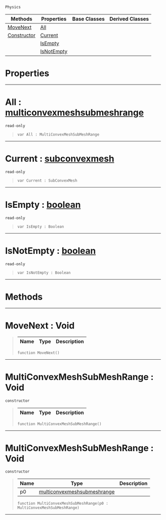 `Physics`

|Methods|Properties|Base Classes|Derived Classes|
|---|---|---|---|
|[ MoveNext](https://github.com/zeroengineteam/ZeroDocs/blob/master/code_reference/class_reference/multiconvexmeshsubmeshrange.markdown#movenext-void)|[ All](https://github.com/zeroengineteam/ZeroDocs/blob/master/code_reference/class_reference/multiconvexmeshsubmeshrange.markdown#all-zero-engine-document)| | |
|[ Constructor](https://github.com/zeroengineteam/ZeroDocs/blob/master/code_reference/class_reference/multiconvexmeshsubmeshrange.markdown#multiconvexmeshsubmeshra)|[ Current](https://github.com/zeroengineteam/ZeroDocs/blob/master/code_reference/class_reference/multiconvexmeshsubmeshrange.markdown#current-zero-engine-docu)| | |
| |[ IsEmpty](https://github.com/zeroengineteam/ZeroDocs/blob/master/code_reference/class_reference/multiconvexmeshsubmeshrange.markdown#isempty-zero-engine-docu)| | |
| |[ IsNotEmpty](https://github.com/zeroengineteam/ZeroDocs/blob/master/code_reference/class_reference/multiconvexmeshsubmeshrange.markdown#isnotempty-zero-engine-d)| | |


 #  Properties


---  
 #  All : [multiconvexmeshsubmeshrange](https://github.com/zeroengineteam/ZeroDocs/blob/master/code_reference/class_reference/multiconvexmeshsubmeshrange.markdown)

 `read-only`

> 
> ``` lang=cpp, name=Zilch
> var All : MultiConvexMeshSubMeshRange


---  
 #  Current : [subconvexmesh](https://github.com/zeroengineteam/ZeroDocs/blob/master/code_reference/class_reference/subconvexmesh.markdown)

 `read-only`

> 
> ``` lang=cpp, name=Zilch
> var Current : SubConvexMesh


---  
 #  IsEmpty : [boolean](https://github.com/zeroengineteam/ZeroDocs/blob/master/code_reference/zilch_base_types/boolean.markdown)

 `read-only`

> 
> ``` lang=cpp, name=Zilch
> var IsEmpty : Boolean


---  
 #  IsNotEmpty : [boolean](https://github.com/zeroengineteam/ZeroDocs/blob/master/code_reference/zilch_base_types/boolean.markdown)

 `read-only`

> 
> ``` lang=cpp, name=Zilch
> var IsNotEmpty : Boolean


---  
 #  Methods


---  
 #  MoveNext : Void

> 
> |Name|Type|Description|
> |---|---|---|
> ``` lang=cpp, name=Zilch
> function MoveNext()
> ``` 


---  
 #  MultiConvexMeshSubMeshRange : Void

 `constructor`

> 
> |Name|Type|Description|
> |---|---|---|
> ``` lang=cpp, name=Zilch
> function MultiConvexMeshSubMeshRange()
> ``` 


---  
 #  MultiConvexMeshSubMeshRange : Void

 `constructor`

> 
> |Name|Type|Description|
> |---|---|---|
> |p0|[multiconvexmeshsubmeshrange](https://github.com/zeroengineteam/ZeroDocs/blob/master/code_reference/class_reference/multiconvexmeshsubmeshrange.markdown)| |
> ``` lang=cpp, name=Zilch
> function MultiConvexMeshSubMeshRange(p0 : MultiConvexMeshSubMeshRange)
> ``` 


---  
 

 